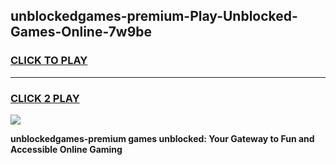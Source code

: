 
## unblockedgames-premium-Play-Unblocked-Games-Online-7w9be
<h3>
<a href="https://premium76.site?title=unblockedgames-premium&ref=25A">CLICK TO PLAY</a></h3>
<hr>

<h3>
<a href="https://premium76.site?title=unblockedgames-premium&ref=25A">CLICK 2 PLAY</a>
  
</h3>

<a href="https://premium76.site?title=unblockedgames-premium&ref=25A"><img src="https://clearcache.store/games.png"></a>


**unblockedgames-premium games unblocked: Your Gateway to Fun and Accessible Online Gaming**
